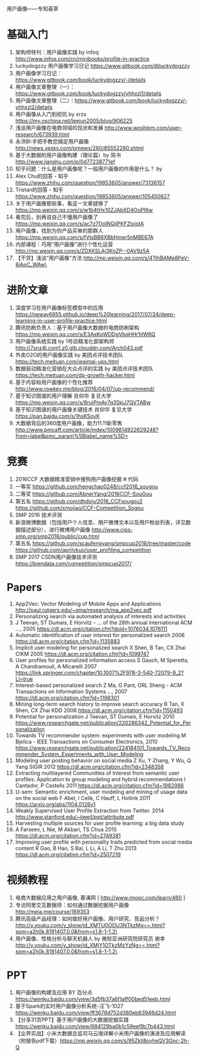 用户画像——专知荟萃
# 基础入门
1. 架构师特刊：用户画像实践 by infoq http://www.infoq.com/cn/minibooks/profile-in-practice
1. luckydogzzy 用户画像学习日记 https://www.gitbook.com/@luckydogzzy
1. 用户画像学习日记： https://www.gitbook.com/book/luckydogzzy/-/details
1. 用户画像文章整理（一）：https://www.gitbook.com/book/luckydogzzy/yhhxzl1/details
1. 用户画像文章整理（二）：https://www.gitbook.com/book/luckydogzzy/-yhhxzl2/details
1. 用户画像从入门到挖坑 by xrzs https://my.oschina.net/leejun2005/blog/906225
1. 浅谈用户画像在电商领域的现状和发展 http://www.woshipm.com/user-research/673939.html
1. 永洪BI:手把手教您搞定用户画像 http://news.yesky.com/prnews/280/85552280.shtml
1. 基于大数据的用户画像构建（理论篇）by 简书 http://www.jianshu.com/p/0d77238771ef
1. 知乎问题：什么是用户画像呢？一般用户画像的作用是什么？ by
1. Alex Chu的回答 - 知乎 https://www.zhihu.com/question/19853605/answer/73136157
1. Tristan的回答 - 知乎 https://www.zhihu.com/question/19853605/answer/105450827
1. 关于用户画像那些事，看这一文章就够了 https://mp.weixin.qq.com/s/w1b4tHx10ZJAbXD4OoPI6w
1. 看完后，别再说自己不懂用户画像了 https://mp.weixin.qq.com/s/ac7z7OolNQjlPKFZtxjstA
1. 用户画像，找到为你产品买单的那群人 https://mp.weixin.qq.com/s/fVtsBB6XBbHmer5nMBE67A
1. 内部课程｜巧用“用户画像”进行个性化运营 http://mp.weixin.qq.com/s/ZDXKSLAj3KnZP--0AV9z5A
1. 【干货】浅谈“用户画像”方法 http://mp.weixin.qq.com/s/4TthBAMe8PeV-8iAoC_WAw\

# 进阶文章
1. 深度学习在用户画像标签模型中的应用 https://neway6655.github.io/deep%20learning/2017/07/24/deep-learning-in-user-profile-practice.html
1. 腾讯防刷负责人：基于用户画像大数据的电商防刷架构 https://mp.weixin.qq.com/s/E3AsKqWDDgVbqHHr1itW6Q
1. 用户画像系统实践 by 1号店精准化部架构师 http://7xnz4l.com1.z0.glb.clouddn.com/Arch043.pdf
1. 外卖O2O的用户画像实践 by 美团点评技术团队 https://tech.meituan.com/waimai-ups.html
1. 数据驱动精准化营销在大众点评的实践 by 美团点评技术团队 https://tech.meituan.com/dp-growth-hacker.html
1. 基于内容和用户画像的个性化推荐 http://www.rowkey.me/blog/2016/04/07/up-recommend/
1. 基于知识图谱的用户理解 肖仰华 复旦大学 https://mp.weixin.qq.com/s/8rujPmAy7q35kiJ7QVTABw
1. 基于知识图谱的用户画像关键技术 肖仰华 复旦大学 https://pan.baidu.com/s/1hsKSoyK
1. 大数据背后的360度用户画像，助力11.11新零售 http://www.pmcaff.com/article/index/1009814922629248?from=label&pmc_param%5Blabel_name%5D=

# 竞赛
1. 2016CCF 大数据精准营销中搜狗用户画像挖掘 # 代码
1. 一等奖 https://github.com/hengchao0248/ccf2016_sougou
1. 二等奖 https://github.com/AbnerYang/2016CCF-SouGou
1. 第五名 https://github.com/dhdsjy/2016_CCFsougou2 https://github.com/xmojiao/CCF-Competition_Sogou
1. SMP 2016 技术评测
1. 新浪微博数据（包括用户个人信息、用户微博文本以及用户粉丝列表，详见数据描述部分），进行微博用户画像 http://www.cips-smp.org/smp2016/public/cup.html
1. 第五名 https://github.com/scaufengyang/smpcup2016/tree/master/code https://github.com/aprilvkuo/user_profiling_competition
1. SMP 2017 CSDN用户画像技术评测 https://biendata.com/competition/smpcup2017/

# Papers
1. App2Vec: Vector Modeling of Mobile Apps and Applications http://paul.rutgers.edu/~qma/research/ma_app2vec.pdf
1. Personalizing search via automated analysis of interests and activities
1. J Teevan, ST Dumais, E Horvitz - … of the 28th annual international ACM …, 2005 https://dl.acm.org/citation.cfm?doid=1076034.1076111
1. Automatic identification of user interest for personalized search 2006 https://dl.acm.org/citation.cfm?id=1135883
1. Implicit user modeling for personalized search X Shen, B Tan, CX Zhai  CIKM 2005 https://dl.acm.org/citation.cfm?id=1099747
1. User profiles for personalized information access S Gauch, M Speretta, A Chandramouli, A Micarelli 2007 https://link.springer.com/chapter/10.1007%2F978-3-540-72079-9_2?LI=true
1. Interest-based personalized search Z Ma, G Pant, ORL Sheng - ACM Transactions on Information Systems …, 2007 https://dl.acm.org/citation.cfm?id=1198301
1. Mining long-term search history to improve search accuracy B Tan, X Shen, CX Zhai  KDD 2006 https://dl.acm.org/citation.cfm?id=1150493
1. Potential for personalization J Teevan, ST Dumais, E Horvitz 2010 https://www.researchgate.net/publication/220286342_Potential_for_Personalization
1. Towards TV recommender system: experiments with user modeling M Bjelica - IEEE Transactions on Consumer Electronics, 2010 https://www.researchgate.net/publication/224184101_Towards_TV_Recommender_System_Experiments_with_User_Modeling
1. Modeling user posting behavior on social media Z Xu, Y Zhang, Y Wu, Q Yang SIGIR 2012 https://dl.acm.org/citation.cfm?id=2348358
1. Extracting multilayered Communities of Interest from semantic user profiles: Application to group modeling and hybrid recommendations I Cantador, P Castells  2011 https://dl.acm.org/citation.cfm?id=1982988
1. U-sem: Semantic enrichment, user modeling and mining of usage data on the social web F Abel, I Celik, C Hauff, L Hollink 2011 https://arxiv.org/abs/1104.0126v1
1. Weakly Supervised User Profile Extraction from Twitter. 2014 http://www.stanford.edu/~jiweil/ppt/attribute.pdf
1. Harvesting multiple sources for user profile learning: a big data study
1. A Farseev, L Nie, M Akbari, TS Chua 2015 https://dl.acm.org/citation.cfm?id=2749381
1. Improving user profile with personality traits predicted from social media content R Gao, B Hao, S Bai, L Li, A Li, T Zhu 2013 https://dl.acm.org/citation.cfm?id=2507219

# 视频教程
1. 电商大数据应用之用户画像, 慕课网   [ http://www.imooc.com/learn/460 ]
1. 专访阿里交互数据师：如何通过数据挖掘用户画像 http://meia.me/course/169353
1. 腾讯高级产品经理：如何做好用户画像、用户研究、竞品分析？ http://v.youku.com/v_show/id_XMTU0ODU3NTkzMg==.html?spm=a2h0k.8191407.0.0&from=s1.8-1-1.2\
1. 用户画像、性格分析与聊天机器人 by 微软亚洲研究院研究员 谢幸 http://v.youku.com/v_show/id_XMjY1OTkzMzYzNg==.html?spm=a2h0k.8191407.0.0&from=s1.8-1-1.2\

# PPT
1. 用户画像的构建及应用 BY 百分点 https://wenku.baidu.com/view/3d5fb37a6f1aff00bed51eeb.html
1. 基于Spark的实时用户画像分析系统-汪飞-1027  https://wenku.baidu.com/view/ff3676d752d380eb63946d24.html
1. 【分享31页PPT】基于用户画像的大数据挖掘实践 https://wenku.baidu.com/view/684129ba0b1c59eef9c7b443.html
1. 【业界实战】小米大数据总监司马云瑞详解小米用户画像的演进及应用解读（附报告pdf下载）https://mp.weixin.qq.com/s/95Zklj8ovheQV3Gnc-2h-Q